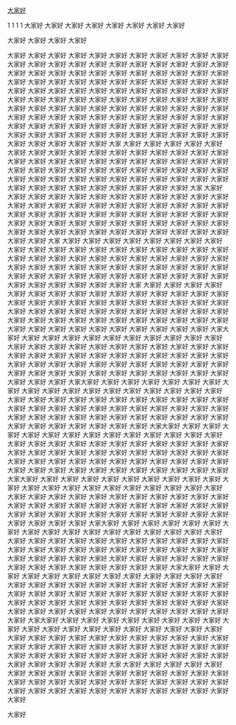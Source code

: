 [大家好](#1.1)

1
1
1
1
大家好
大家好
大家好
大家好
大家好
大家好
大家好
大家好

大家好
大家好
大家好
大家好

大家好
大家好
大家好
大家好
大家好
大家好
大家好
大家好
大家好
大家好
大家好
大家好
大家好
大家好
大家好
大家好
大家好
大家好
大家好
大家好
大家好
大家好
大家好
大家好
大家好
大家好
大家好
大家好
大家好
大家好
大家好
大家好
大家好
大家好
大家好
大家好
大家好
大家好
大家好
大家好
大家好
大家好
大家好
大家好
大家好
大家好
大家好
大家好
大家好
大家好
大家好
大家好
大家好
大家好
大家好
大家好
大家好
大家好
大家好
大家好
大家好
大家好
大家好
大家好
大家好
大家好
大家好
大家好
大家好
大家好
大家好
大家好
大家好
大家好
大家好
大家好
大家好
大家好
大家好
大家好
大家好
大家好
大家好
大家好
大家好
大家好
大家好
大家好
大家好
大家好
大家好
大家好
大家好
大家好
大家好
大家好
大家好
大家好
大家好
大家好
大家好
大家好
大家好
大家好
大家好
大家好
大家好
大家好
大家好
大家好
大家好
大家好
大家好
大家好
大家好
大家
大家好
大家好
大家好
大家好
大家好
大家好
大家好
大家好
大家好
大家好
大家好
大家好
大家好
大家好
大家好
大家好
大家好
大家好
大家好
大家好
大家好
大家好
大家好
大家好
大家好
大家好
大家好
大家好
大家好
大家好
大家好
大家好
大家好
大家好
大家好
大家好
大家好
大家好
大家好
大家好
大家好
大家好
大家好
大家好
大家好
大家好
大家好
大家好
大家好
大家好
大家好
大家好
大家好
大家好
大家好
大家好
大家好
大家好
大家
大家好
大家好
大家好
大家好
大家好
大家好
大家好
大家好
大家好
大家好
大家好
大家好
大家好
大家好
大家好
大家好
大家好
大家好
大家好
大家好
大家好
大家好
大家好
大家好
大家好
大家好
大家好
大家好
大家好
大家好
大家好
大家好
大家好
大家好
大家好
大家好
大家好
大家好
大家好
大家好
大家好
大家好
大家好
大家好
大家好
大家好
大家好
大家好
大家好
大家好
大家好
大家好
大家好
大家好
大家好
大家好
大家好
大家好
大家
大家好
大家好
大家好
大家好
大家好
大家好
大家好
大家好
大家好
大家好
大家好
大家好
大家好
大家好
大家好
大家好
大家好
大家好
大家好
大家好
大家好
大家好
大家好
大家好
大家好
大家好
大家好
大家好
大家好
大家好
大家好
大家好
大家好
大家好
大家好
大家好
大家好
大家好
大家好
大家好
大家好
大家好
大家好
大家好
大家好
大家好
大家好
大家好
大家好
大家好
大家好
大家好
大家好
大家好
大家好
大家好
大家好
大家好
大家
大家好
大家好
大家好
大家好
大家好
大家好
大家好
大家好
大家好
大家好
大家好
大家好
大家好
大家好
大家好
大家好
大家好
大家好
大家好
大家好
大家好
大家好
大家好
大家好
大家好
大家好
大家好
大家好
大家好
大家好
大家好
大家好
大家好
大家好
大家好
大家好
大家好
大家好
大家好
大家好
大家好
大家好
大家好
大家好
大家好
大家好
大家好
大家好
大家好
大家好
大家好
大家好
大家好
大家好
大家好
大家好
大家好
大家好
大家大家好
大家好
大家好
大家好
大家好
大家好
大家好
大家好
大家好
大家好
大家好
大家好
大家好
大家好
大家好
大家好
大家好
大家好
大家好
大家好
大家好
大家好
大家好
大家好
大家好
大家好
大家好
大家好
大家好
大家好
大家好
大家好
大家好
大家好
大家好
大家好
大家好
大家好
大家好
大家好
大家好
大家好
大家好
大家好
大家好
大家好
大家好
大家好
大家好
大家好
大家好
大家好
大家好
大家好
大家好
大家好
大家好
大家好
大家大家好
大家好
大家好
大家好
大家好
大家好
大家好
大家好
大家好
大家好
大家好
大家好
大家好
大家好
大家好
大家好
大家好
大家好
大家好
大家好
大家好
大家好
大家好
大家好
大家好
大家好
大家好
大家好
大家好
大家好
大家好
大家好
大家好
大家好
大家好
大家好
大家好
大家好
大家好
大家好
大家好
大家好
大家好
大家好
大家好
大家好
大家好
大家好
大家好
大家好
大家好
大家好
大家好
大家好
大家好
大家好
大家好
大家好
大家大家好
大家好
大家好
大家好
大家好
大家好
大家好
大家好
大家好
大家好
大家好
大家好
大家好
大家好
大家好
大家好
大家好
大家好
大家好
大家好
大家好
大家好
大家好
大家好
大家好
大家好
大家好
大家好
大家好
大家好
大家好
大家好
大家好
大家好
大家好
大家好
大家好
大家好
大家好
大家好
大家好
大家好
大家好
大家好
大家好
大家好
大家好
大家好
大家好
大家好
大家好
大家好
大家好
大家好
大家好
大家好
大家好
大家好
大家大家好
大家好
大家好
大家好
大家好
大家好
大家好
大家好
大家好
大家好
大家好
大家好
大家好
大家好
大家好
大家好
大家好
大家好
大家好
大家好
大家好
大家好
大家好
大家好
大家好
大家好
大家好
大家好
大家好
大家好
大家好
大家好
大家好
大家好
大家好
大家好
大家好
大家好
大家好
大家好
大家好
大家好
大家好
大家好
大家好
大家好
大家好
大家好
大家好
大家好
大家好
大家好
大家好
大家好
大家好
大家好
大家好
大家好
大家大家好
大家好
大家好
大家好
大家好
大家好
大家好
大家好
大家好
大家好
大家好
大家好
大家好
大家好
大家好
大家好
大家好
大家好
大家好
大家好
大家好
大家好
大家好
大家好
大家好
大家好
大家好
大家好
大家好
大家好
大家好
大家好
大家好
大家好
大家好
大家好
大家好
大家好
大家好
大家好
大家好
大家好
大家好
大家好
大家好
大家好
大家好
大家好
大家好
大家好
大家好
大家好
大家好
大家好
大家好
大家好
大家好
大家好
大家大家好
大家好
大家好
大家好
大家好
大家好
大家好
大家好
大家好
大家好
大家好
大家好
大家好
大家好
大家好
大家好
大家好
大家好
大家好
大家好
大家好
大家好
大家好
大家好
大家好
大家好
大家好
大家好
大家好
大家好
大家好
大家好
大家好
大家好
大家好
大家好
大家好
大家好
大家好
大家好
大家好
大家好
大家好
大家好
大家好
大家好
大家好
大家好
大家好
大家好
大家好
大家好
大家好
大家好
大家好
大家好
大家好
大家好
大家大家好
大家好
大家好
大家好
大家好
大家好
大家好
大家好
大家好
大家好
大家好
大家好
大家好
大家好
大家好
大家好
大家好
大家好
大家好
大家好
大家好
大家好
大家好
大家好
大家好
大家好
大家好
大家好
大家好
大家好
大家好
大家好
大家好
大家好
大家好
大家好
大家好
大家好
大家好
大家好
大家好
大家好
大家好
大家好
大家好
大家好
大家好
大家好
大家好
大家好
大家好
大家好
大家好
大家好
大家好
大家好
大家好
大家好
大家
大家好
大家好
大家好
大家好
大家好
大家好
大家好
大家好
大家好
大家好
大家好
大家好
大家好
大家好
大家好
大家好
大家好
大家好
大家好
大家好
大家好
大家好
大家好
大家好
大家好
大家好
大家好
大家好
大家好
大家好
大家好
大家好
大家好
大家好
大家好
大家好
大家好
大家好
大家好

<span id="1.1">大家好</span>